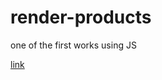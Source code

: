 # render-products
one of the first works using JS

<a href="https://groha.github.io/render-products" target="_blank">link</a>
